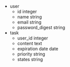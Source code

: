 
- user
    - id  integer
    - name string
    - email string
    - password_digest string
- task
    - user_id integer
    - content text
    - expiration date date
    - priority string
    - states string
